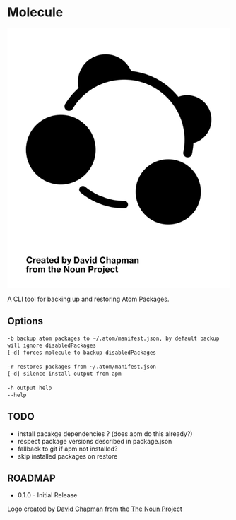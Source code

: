 Molecule
========

![Molecule](https://github.com/JustinBeaudry/molecule/blob/master/molecule.png)

A CLI tool for backing up and restoring Atom Packages.

## Options

```
-b backup atom packages to ~/.atom/manifest.json, by default backup will ignore disabledPackages
[-d] forces molecule to backup disabledPackages

-r restores packages from ~/.atom/manifest.json
[-d] silence install output from apm

-h output help
--help
```

## TODO

* install pacakge dependencies ? (does apm do this already?)
* respect package versions described in package.json
* fallback to git if apm not installed?
* skip installed packages on restore

## ROADMAP

* 0.1.0 - Initial Release

Logo created by [David Chapman](https://thenounproject.com/david.chapman) from the [The Noun Project](thenounproject.com/)
